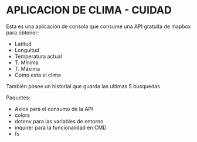 # APLICACION DE CLIMA - CUIDAD

Esta es una aplicación de consola que consume una API gratuita de mapbox para obtener:
* Latitud
* Longuitud
* Temperatura actual
* T. Mínima
* T. Máxima
* Como esta el clima

También posee un historial que guarda las ultimas 5 busquedas

Paquetes: 
* Axios para el consumo de la API
* colors
* dotenv para las variables de entorno
* inquirer para la funcionalidad en CMD
* fs 
